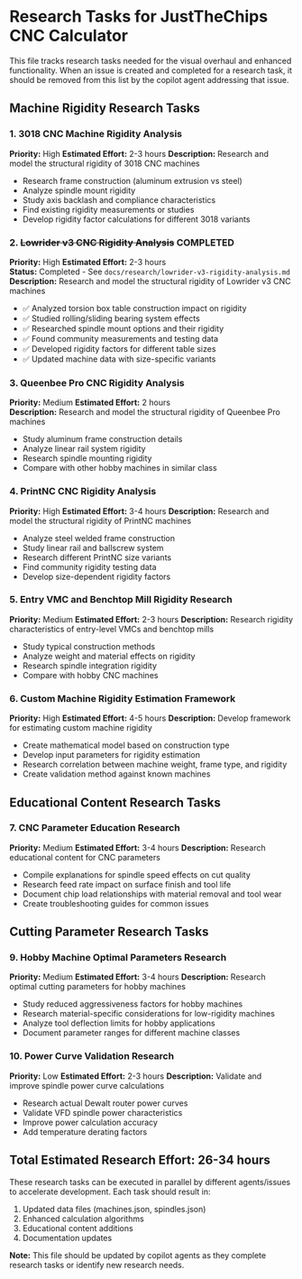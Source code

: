 # Research Tasks for JustTheChips CNC Calculator

This file tracks research tasks needed for the visual overhaul and enhanced functionality. When an issue is created and completed for a research task, it should be removed from this list by the copilot agent addressing that issue.

## Machine Rigidity Research Tasks

### 1. 3018 CNC Machine Rigidity Analysis
**Priority:** High
**Estimated Effort:** 2-3 hours
**Description:** Research and model the structural rigidity of 3018 CNC machines
- Research frame construction (aluminum extrusion vs steel)
- Analyze spindle mount rigidity
- Study axis backlash and compliance characteristics
- Find existing rigidity measurements or studies
- Develop rigidity factor calculations for different 3018 variants

### 2. ~~Lowrider v3 CNC Rigidity Analysis~~ **COMPLETED**
**Priority:** High
**Estimated Effort:** 2-3 hours  
**Status:** Completed - See `docs/research/lowrider-v3-rigidity-analysis.md`
**Description:** Research and model the structural rigidity of Lowrider v3 CNC machines
- ✅ Analyzed torsion box table construction impact on rigidity
- ✅ Studied rolling/sliding bearing system effects
- ✅ Researched spindle mount options and their rigidity
- ✅ Found community measurements and testing data
- ✅ Developed rigidity factors for different table sizes
- ✅ Updated machine data with size-specific variants

### 3. Queenbee Pro CNC Rigidity Analysis
**Priority:** Medium
**Estimated Effort:** 2 hours  
**Description:** Research and model the structural rigidity of Queenbee Pro machines
- Study aluminum frame construction details
- Analyze linear rail system rigidity
- Research spindle mounting rigidity
- Compare with other hobby machines in similar class

### 4. PrintNC CNC Rigidity Analysis
**Priority:** High
**Estimated Effort:** 3-4 hours
**Description:** Research and model the structural rigidity of PrintNC machines
- Analyze steel welded frame construction
- Study linear rail and ballscrew system
- Research different PrintNC size variants
- Find community rigidity testing data
- Develop size-dependent rigidity factors

### 5. Entry VMC and Benchtop Mill Rigidity Research
**Priority:** Medium
**Estimated Effort:** 2-3 hours
**Description:** Research rigidity characteristics of entry-level VMCs and benchtop mills
- Study typical construction methods
- Analyze weight and material effects on rigidity
- Research spindle integration rigidity
- Compare with hobby CNC machines

### 6. Custom Machine Rigidity Estimation Framework
**Priority:** High
**Estimated Effort:** 4-5 hours
**Description:** Develop framework for estimating custom machine rigidity
- Create mathematical model based on construction type
- Develop input parameters for rigidity estimation
- Research correlation between machine weight, frame type, and rigidity
- Create validation method against known machines

## Educational Content Research Tasks

### 7. CNC Parameter Education Research
**Priority:** Medium
**Estimated Effort:** 3-4 hours
**Description:** Research educational content for CNC parameters
- Compile explanations for spindle speed effects on cut quality
- Research feed rate impact on surface finish and tool life
- Document chip load relationships with material removal and tool wear
- Create troubleshooting guides for common issues

## Cutting Parameter Research Tasks

### 9. Hobby Machine Optimal Parameters Research
**Priority:** Medium
**Estimated Effort:** 3-4 hours
**Description:** Research optimal cutting parameters for hobby machines
- Study reduced aggressiveness factors for hobby machines
- Research material-specific considerations for low-rigidity machines
- Analyze tool deflection limits for hobby applications
- Document parameter ranges for different machine classes

### 10. Power Curve Validation Research
**Priority:** Low
**Estimated Effort:** 2-3 hours
**Description:** Validate and improve spindle power curve calculations
- Research actual Dewalt router power curves
- Validate VFD spindle power characteristics
- Improve power calculation accuracy
- Add temperature derating factors

## Total Estimated Research Effort: 26-34 hours

These research tasks can be executed in parallel by different agents/issues to accelerate development. Each task should result in:
1. Updated data files (machines.json, spindles.json)
2. Enhanced calculation algorithms
3. Educational content additions
4. Documentation updates

**Note:** This file should be updated by copilot agents as they complete research tasks or identify new research needs.